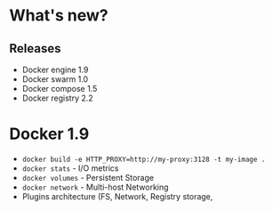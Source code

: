 # What's new?



## Releases

- Docker engine 1.9
- Docker swarm 1.0
- Docker compose 1.5
- Docker registry 2.2



# Docker 1.9

- `docker build -e HTTP_PROXY=http://my-proxy:3128 -t my-image .`
- `docker stats` - I/O metrics
- `docker volumes` - Persistent Storage
- `docker network` - Multi-host Networking
- Plugins architecture (FS, Network, Registry storage, 
